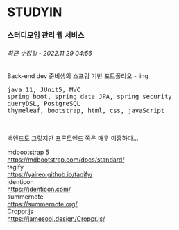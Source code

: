 # STUDYIN
### 스터디모임 관리 웹 서비스
###### 최근 수정일 - 2022.11.29 04:56
Back-end dev 준비생의 스프링 기반 포트폴리오 ~ ing<br/>




<pre>
java 11, JUnit5, MVC
spring boot, spring data JPA, spring security
queryDSL, PostgreSQL
thymeleaf, bootstrap, html, css, javaScript
</pre>
<br/>

백엔드도 그렇지만 프론트엔드 쪽은 매우 미흡하다...<br/>

mdbootstrap 5<br/>
https://mdbootstrap.com/docs/standard/<br/>
tagify<br/>
https://yaireo.github.io/tagify/<br/>
jdenticon<br/>
https://jdenticon.com/<br/>
summernote<br/>
https://summernote.org/<br/>
Croppr.js<br/>
https://jamesooi.design/Croppr.js/<br/>
